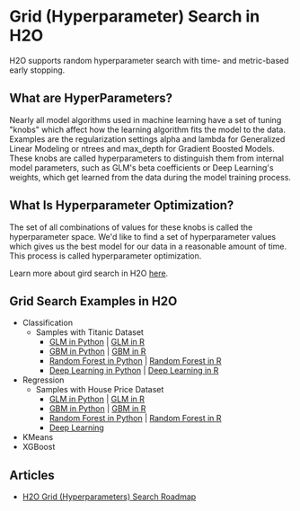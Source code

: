 # Grid (Hyperparameter) Search in H2O #
H2O supports random hyperparameter search with time- and metric-based early stopping. 

## What are HyperParameters? ##
Nearly all model algorithms used in machine learning have a set of tuning "knobs" which affect how the learning algorithm fits the model to the data. Examples are the regularization settings alpha and lambda for Generalized Linear Modeling or ntrees and max_depth for Gradient Boosted Models. These knobs are called hyperparameters to distinguish them from internal model parameters, such as GLM's beta coefficients or Deep Learning's weights, which get learned from the data during the model training process.

## What Is Hyperparameter Optimization? ##

The set of all combinations of values for these knobs is called the hyperparameter space. We'd like to find a set of hyperparameter values which gives us the best model for our data in a reasonable amount of time. This process is called hyperparameter optimization.

Learn more about gird search in H2O [here](https://github.com/h2oai/h2o-3/blob/master/h2o-docs/src/product/tutorials/random%20hyperparmeter%20search%20and%20roadmap.md). 

## Grid Search Examples in H2O ##
 - Classification
   - Samples with Titanic Dataset
     - [GLM in Python](https://github.com/Avkash/mldl/blob/master/orgs/h2o/guide/algo/grid/h2o_grid_glm_titanic_python.md) | [GLM in R](https://github.com/Avkash/mldl/blob/master/orgs/h2o/guide/algo/grid/h2o_grid_glm_titanic_R.md) 
     - [GBM in Python](https://github.com/Avkash/mldl/blob/master/orgs/h2o/guide/algo/grid/h2o_grid_gbm_titanic_python.md) | [GBM in R](https://github.com/Avkash/mldl/blob/master/orgs/h2o/guide/algo/grid/h2o_grid_gbm_titanic_R.md)
     - [Random Forest in Python](https://github.com/Avkash/mldl/blob/master/orgs/h2o/guide/algo/grid/h2o_grid_drf_titanic_python.md) | [Random Forest in R](https://github.com/Avkash/mldl/blob/master/orgs/h2o/guide/algo/grid/h2o_grid_drf_titanic_R.md)
     - [Deep Learning in Python](https://github.com/Avkash/mldl/blob/master/orgs/h2o/guide/algo/grid/h2o_grid_dl_titanic_python.md) | [Deep Learning in R]()
 - Regression 
   - Samples with House Price Dataset
     - [GLM in Python](https://github.com/Avkash/mldl/blob/master/orgs/h2o/guide/algo/grid/h2o_grid_glm_houseprice_python.md)  | [GLM in R](https://github.com/Avkash/mldl/blob/master/orgs/h2o/guide/algo/grid/h2o_grid_glm_houseprice_R.md)
     - [GBM in Python](https://github.com/Avkash/mldl/blob/master/orgs/h2o/guide/algo/grid/h2o_grid_gbm_houseprice_python.md) | [GBM in R](https://github.com/Avkash/mldl/blob/master/orgs/h2o/guide/algo/grid/h2o_grid_gbm_houseprice_R.md)
     - [Random Forest in Python](https://github.com/Avkash/mldl/blob/master/orgs/h2o/guide/algo/grid/h2o_grid_drf_houseprice_python.md) | [Random Forest in R](https://github.com/Avkash/mldl/blob/master/orgs/h2o/guide/algo/grid/h2o_grid_drf_houseprice_R.md)
     - [Deep Learning](https://github.com/Avkash/mldl/blob/master/orgs/h2o/guide/algo/grid/h2o_grid_houseprice_deeplearning.md)
 - KMeans
 - XGBoost
 
## Articles ##
 - [H2O Grid (Hyperparameters) Search Roadmap](https://github.com/h2oai/h2o-3/blob/master/h2o-docs/src/product/tutorials/random%20hyperparmeter%20search%20and%20roadmap.md)
